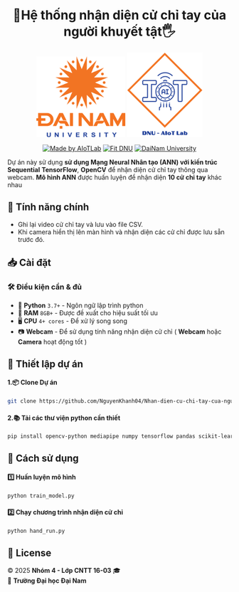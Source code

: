 <h1 align="center">🚀Hệ thống nhận diện cử chỉ tay của người khuyết tật🖐 </h1>
<div align="center">

<p align="center">
  <img src="logoDaiNam.png" alt="DaiNam University Logo" width="200"/>
  <img src="LogoAIoTLab.png" alt="AIoTLab Logo" width="170"/>
</p>

[![Made by AIoTLab](https://img.shields.io/badge/Made%20by%20AIoTLab-blue?style=for-the-badge)](https://www.facebook.com/DNUAIoTLab)
[![Fit DNU](https://img.shields.io/badge/Fit%20DNU-green?style=for-the-badge)](https://fitdnu.net/)
[![DaiNam University](https://img.shields.io/badge/DaiNam%20University-red?style=for-the-badge)](https://dainam.edu.vn)
</div>

Dự án này sử dụng **sử dụng Mạng Neural Nhân tạo (ANN) với kiến trúc Sequential**  **TensorFlow**, **OpenCV** để nhận diện cử chỉ tay  thông qua webcam. **Mô hình ANN** được huấn luyện để nhận diện **10 cử chỉ tay** khác nhau 

## 🎯 Tính năng chính
- Ghi lại video cử chỉ tay và lưu vào file CSV.
- Khi camera hiển thị lên màn hình và nhận diện các cử chỉ được lưu sẵn trước đó.

## 📥 Cài đặt

### 🛠 Điều kiện cần & đủ

- 🐍 **Python** `3.7+` - Ngôn ngữ lập trình python
- 💾 **RAM** `8GB+` - Được đề xuất cho hiệu suất tối ưu
- 🖥 **CPU** `4+ cores` - Để xử lý song song
- 📷 **Webcam** - Để sử dụng tính năng nhận diện cử chỉ ( **Webcam** hoặc **Camera** hoạt động tốt )


## 🎥 Thiết lập dự án
#### 1.📦 Clone Dự án
```bash
git clone https://github.com/NguyenKhanh04/Nhan-dien-cu-chi-tay-cua-nguoi-khuyet-tat.git
```
#### 2.📚 Tải các thư viện python cần thiết
```bash
pip install opencv-python mediapipe numpy tensorflow pandas scikit-learn matplotlib
```
## 🎥 Cách sử dụng
#### 1️⃣ Huấn luyện mô hình
```bash
python train_model.py
```
#### 2️⃣ Chạy chương trình nhận diện cử chỉ
```bash
python hand_run.py
```
## 📝 License

© 2025 **Nhóm 4 - Lớp CNTT 16-03** 🎓  
🏫 **Trường Đại học Đại Nam** 

